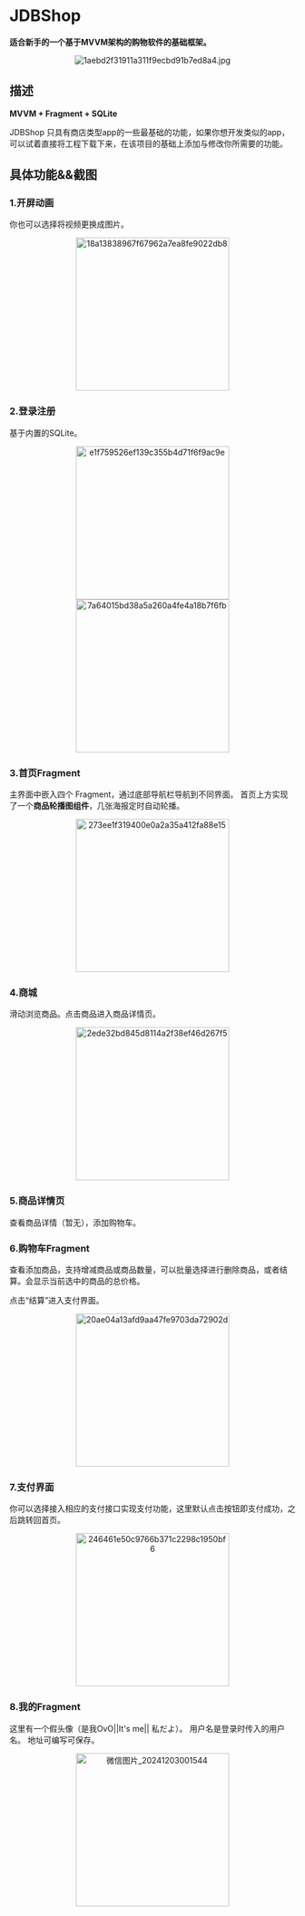 # JDBShop
**适合新手的一个基于MVVM架构的购物软件的基础框架。**

<p align=center><img src="https://github.com/user-attachments/assets/56522b37-67eb-42b2-8589-f89ed56f5b5b"alt="1aebd2f31911a311f9ecbd91b7ed8a4.jpg"</p>

  ## 描述
 
 **MVVM + Fragment + SQLite**
 
JDBShop 只具有商店类型app的一些最基础的功能，如果你想开发类似的app，可以试着直接将工程下载下来，在该项目的基础上添加与修改你所需要的功能。

## 具体功能&&截图

### 1.开屏动画
你也可以选择将视频更换成图片。

<p align=center><img width="270" heigt="480" src="https://github.com/user-attachments/assets/4279bb70-a839-46fa-bce0-df23d0a78cb3"alt="18a13838967f67962a7ea8fe9022db8"</p>

### 2.登录注册
基于内置的SQLite。

<p align=center><img width="270" heigt="480" src="https://github.com/user-attachments/assets/f79d8b25-e160-47b5-b486-061e5bb0dd82" alt="e1f759526ef139c355b4d71f6f9ac9e" </p>

<img width="270" heigt="480" src="https://github.com/user-attachments/assets/375d7edb-39fc-4038-abe1-26539fe88c9b" alt="7a64015bd38a5a260a4fe4a18b7f6fb">

### 3.首页Fragment
主界面中嵌入四个 Fragment，通过底部导航栏导航到不同界面。
首页上方实现了一个**商品轮播图组件**，几张海报定时自动轮播。
<p align=center><img width="270" heigt="480" src="https://github.com/user-attachments/assets/d793654c-8104-4a5a-8c55-0c3fcb1b96e4" alt="273ee1f319400e0a2a35a412fa88e15" </p>

### 4.商城
滑动浏览商品。点击商品进入商品详情页。
<p align=center><img width="270" heigt="480" src="https://github.com/user-attachments/assets/60540bb3-8aaf-4662-9696-c867fe5f8487" alt="2ede32bd845d8114a2f38ef46d267f5" </p>

### 5.商品详情页
查看商品详情（暂无），添加购物车。

### 6.购物车Fragment
查看添加商品，支持增减商品或商品数量，可以批量选择进行删除商品，或者结算。会显示当前选中的商品的总价格。

点击“结算”进入支付界面。
<p align=center><img width="270" heigt="480" src="https://github.com/user-attachments/assets/420e377c-6998-4081-b565-0d51b1dd80bb" alt="20ae04a13afd9aa47fe9703da72902d" </p>

### 7.支付界面

你可以选择接入相应的支付接口实现支付功能，这里默认点击按钮即支付成功，之后跳转回首页。
<p align=center><img width="270" heigt="480" src="https://github.com/user-attachments/assets/bc3ba9ff-6eb0-444f-90ee-3f02e32398a4" alt="246461e50c9766b371c2298c1950bf6" </p>

### 8.我的Fragment

这里有一个假头像（是我OvO||It's me|| 私だよ）。
用户名是登录时传入的用户名。
地址可编写可保存。
<p align=center><img width="270" heigt="480" src="https://github.com/user-attachments/assets/aec6ec92-66e8-46ea-9f5f-5b311d004377" alt="微信图片_20241203001544" </p>








